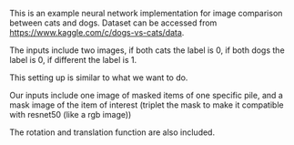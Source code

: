 This is an example neural network implementation for image comparison between cats and dogs.
Dataset can be accessed from https://www.kaggle.com/c/dogs-vs-cats/data.

The inputs include two images, if both cats the label is 0, if both dogs the label is 0, if different the label is 1.

This setting up is similar to what we want to do.

Our inputs include one image of masked items of one specific pile, and a mask image of the item of interest (triplet the mask to make it compatible with resnet50 (like a rgb image))

The rotation and translation function are also included. 

